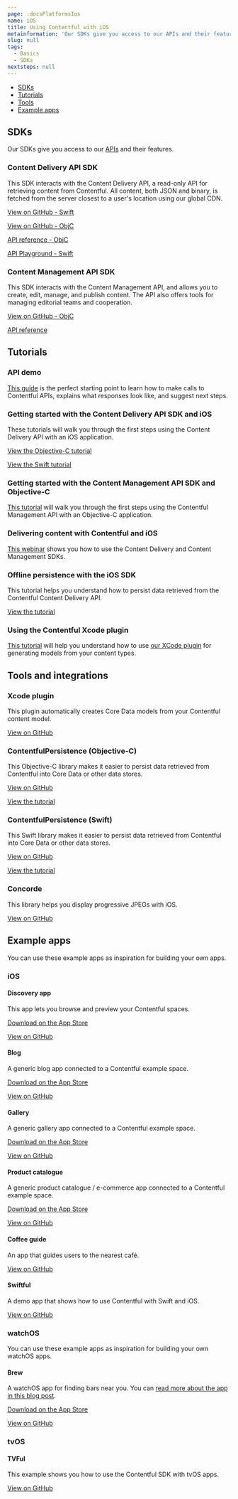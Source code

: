 ```yaml
---
page: :docsPlatformsIos
name: iOS
title: Using Contentful with iOS
metainformation: 'Our SDKs give you access to our APIs and their features.'
slug: null
tags:
  - Basics
  - SDKs
nextsteps: null
---
```


- [SDKs](#sdks)
- [Tutorials](#tutorials)
- [Tools](#tools-and-integrations)
- [Example apps](#example-apps)

## SDKs

Our SDKs give you access to our [APIs](/developers/docs/concepts/apis/) and their features.

### Content Delivery API SDK

This SDK interacts with the Content Delivery API, a read-only API for retrieving content from Contentful. All content, both JSON and binary, is fetched from the server closest to a user's location using our global CDN.

[View on GitHub - Swift](https://github.com/contentful/contentful.swift)

[View on GitHub - ObjC](https://github.com/contentful/contentful.objc)

[API reference - ObjC](http://cocoadocs.org/docsets/ContentfulDeliveryAPI/)

[API Playground - Swift](https://github.com/contentful/ContentfulPlayground)

### Content Management API SDK

This SDK interacts with the Content Management API, and allows you to create, edit, manage, and publish content. The API also offers tools for managing editorial teams and cooperation.

[View on GitHub - ObjC](https://github.com/contentful/contentful-management.objc)

[API reference](http://cocoadocs.org/docsets/ContentfulManagementAPI/)

## Tutorials

### API demo

[This guide](/developers/api-demo/swift/) is the perfect starting point to learn how to make calls to Contentful APIs, explains what responses look like, and suggest next steps.

### Getting started with the Content Delivery API SDK and iOS

These tutorials will walk you through the first steps using the Content Delivery API with an iOS application.

[View the Objective-C tutorial](/developers/docs/ios/tutorials/using-delivery-api-on-ios/)

[View the Swift tutorial](/developers/docs/ios/tutorials/using-delivery-api-with-swift/)

### Getting started with the Content Management API SDK and Objective-C

[This tutorial](/developers/docs/ios/tutorials/using-management-api-on-ios/) will walk you through the first steps using the Contentful Management API with an Objective-C application.

### Delivering content with Contentful and iOS

[This webinar](/blog/2014/09/18/webinar-delivering-content-to-from-ios-with-contentful/) shows you how to use the Content Delivery and Content Management SDKs.

### Offline persistence with the iOS SDK

This tutorial helps you understand how to persist data retrieved from the Contentful Content Delivery API.

[View the tutorial](/developers/docs/ios/tutorials/offline-persistence-in-ios-sdk/)

### Using the Contentful Xcode plugin

[This tutorial](/developers/docs/ios/tutorials/using-contentful-xcode-plugin/) will help you understand how to use [our XCode plugin](https://github.com/contentful/ContentfulXcodePlugin) for generating models from your content types.

## Tools and integrations

### Xcode plugin

This plugin automatically creates Core Data models from your Contentful content model.

[View on GitHub](https://github.com/contentful/ContentfulXcodePlugin)

### ContentfulPersistence (Objective-C)

This Objective-C library makes it easier to persist data retrieved from Contentful into Core Data or other data stores.

[View on GitHub](https://github.com/contentful/contentful-persistence.objc)

[View the tutorial](/developers/docs/ios/tutorials/offline-persistence-in-ios-sdk/)

### ContentfulPersistence (Swift)

This Swift library makes it easier to persist data retrieved from Contentful into Core Data or other data stores.

[View on GitHub](https://github.com/contentful/contentful-persistence.swift)

[View the tutorial](/developers/docs/ios/tutorials/using-delivery-api-with-swift/)

### Concorde

This library helps you display progressive JPEGs with iOS.

[View on GitHub](https://github.com/contentful-labs/Concorde)

## Example apps

You can use these example apps as inspiration for building your own apps.

### iOS

#### Discovery app

This app lets you browse and preview your Contentful spaces.

[Download on the App Store](https://itunes.apple.com/us/app/contentful-discovery-cms-for/id892840015)

[View on GitHub](https://github.com/contentful/discovery-app)

#### Blog

A generic blog app connected to a Contentful example space.

[Download on the App Store](https://itunes.apple.com/us/app/contentful-blog-showcase/id962456216)

[View on GitHub](https://github.com/contentful/blog-app-ios)

#### Gallery

A generic gallery app connected to a Contentful example space.

[Download on the App Store](https://itunes.apple.com/us/app/contentful-gallery-showcase/id975142754)

[View on GitHub](https://github.com/contentful/gallery-app-ios)

#### Product catalogue

A generic product catalogue / e-commerce app connected to a Contentful example space.

[Download on the App Store](https://itunes.apple.com/us/app/contentful-product-catalogue/id963680410)

[View on GitHub](https://github.com/contentful/product-catalogue-ios)

#### Coffee guide

An app that guides users to the nearest café.

[View on GitHub](https://github.com/contentful/guide-app-ios)

#### Swiftful

A demo app that shows how to use Contentful with Swift and iOS.

[View on GitHub](https://github.com/contentful-labs/Swiftful)

### watchOS

You can use these example apps as inspiration for building your own watchOS apps.

#### Brew

A watchOS app for finding bars near you. You can [read more about the app in this blog post](/blog/2015/05/28/brew-app-for-apple-watch/).

[Download on the App Store](https://itunes.apple.com/us/app/brew-discover-craft-beer-pubs/id986830433)

[View on GitHub](https://github.com/contentful/ContentfulWatchKitExample)

### tvOS

#### TVFul

This example shows you how to use the Contentful SDK with tvOS apps.

[View on GitHub](https://github.com/contentful/tvful)

